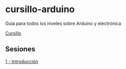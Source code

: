 # cursillo-arduino
Guía para todos los niveles sobre Arduino y electrónica

[Cursillo](cursillo-arduino.md)


## Sesiones 

[1 - Introducción](doc/1-index.md)
